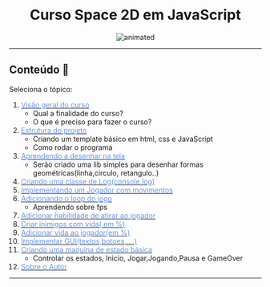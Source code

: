 
<h1 align="center">
  <br>Curso Space 2D em JavaScript
</h1>
 
 
<p align="center"  > 
  <img src="https://media.giphy.com/media/vFKqnCdLPNOKc/giphy.gif" alt="animated" />
</p>
   
---
##  Conteúdo 📄

Seleciona o tópico:

1.  [<span style="color:CornflowerBlue; ">Visão geral do curso</span> ](part1/README.md)
    * Qual a finalidade do curso?
    * O que é preciso para fazer o curso?
1.  [<span style="color:CornflowerBlue ">Estrutura do projeto</span>](part/README.md)
    *  Criando um template básico em html, css e JavaScript
    *  Como rodar o programa
1.  [<span style="color:CornflowerBlue ">Aprendendo a desenhar na tela</span>](https://www.google.com)
    *  Serão criado uma lib simples para desenhar formas geométricas(linha,circulo, retangulo..) 
1.  [<span style="color:CornflowerBlue "> Criando uma classe de Log(console.log)</span>](https://www.google.com)
1.  [<span style="color:CornflowerBlue "> Implementando um Jogador com movimentos </span>](https://www.google.com)
1.  [<span style="color:CornflowerBlue "> Adicionando o loop do jogo</span>](https://www.google.com)
    *  Aprendendo sobre fps 
1.  [<span style="color:CornflowerBlue "> Adicionar habilidade de atirar ao jogador</span>](https://www.google.com)
1.  [<span style="color:CornflowerBlue "> Criar inimigos com vida( em %)</span>](https://www.google.com)
1.  [<span style="color:CornflowerBlue "> Adicionar vida ao jogador(em %)</span>](https://www.google.com)
1.  [<span style="color:CornflowerBlue "> Implementar GUI(textos,botoes,....)</span>](https://www.google.com)
1.  [<span style="color:CornflowerBlue "> Criando uma maquina de estado básica</span>](https://www.google.com)
    * Controlar os estados, Inicio, Jogar,Jogando,Pausa e GameOver 
1.  [<span style="color:CornflowerBlue;font-weight: ">Sobre o Autor</span> ](/ABOUT.md)


---



